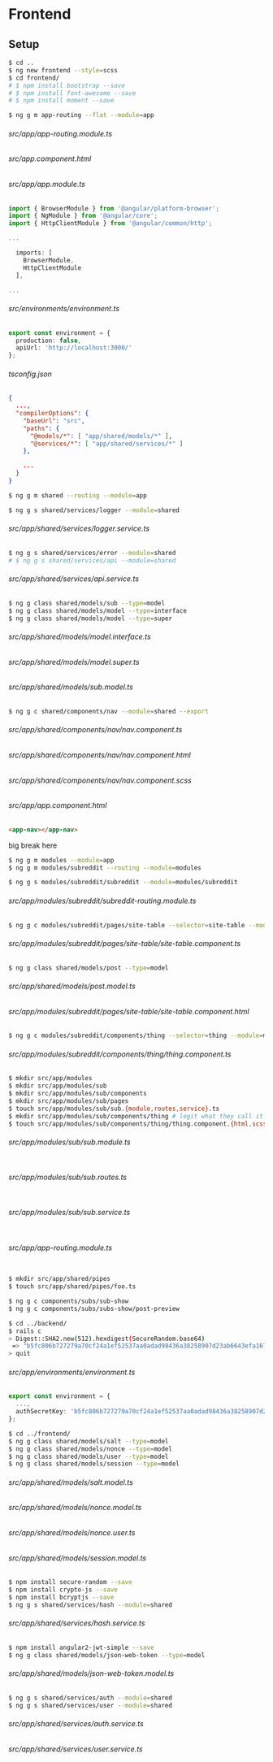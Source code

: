 # Frontend

<!-- ```bash
$ cd backend/
```

###### backend/db/seeds.rb

```ruby

```

```bash
$ rails db:seed
```

```bash
$ curl http://localhost:3000/subs | jq
$ curl http://localhost:3000/subs/1 | jq
``` -->

## Setup

```bash
$ cd ..
$ ng new frontend --style=scss
$ cd frontend/
# $ npm install bootstrap --save
# $ npm install font-awesome --save
# $ npm install moment --save
```

<!-- ###### src/styles.scss

```scss
@import "../node_modules/bootstrap/scss/bootstrap";
@import "../node_modules/font-awesome/css/font-awesome.css";
@import "assets/style";

```

```bash
$ mkdir src/assets/styles
$ touch src/assets/styles/_{globals,variables,body}.scss
$ touch src/assets/style.scss
```

###### src/assets/style.scss

```scss
// @import url('https://fonts.googleapis.com/css?family=Roboto:400,700');

@import "./styles/globals";
@import "./styles/variables";
@import "./styles/body";

```

###### src/assets/styles/_body.scss

```scss
body {
  font: normal x-small verdana,arial,helvetica,sans-serif;
}

``` -->

```bash
$ ng g m app-routing --flat --module=app
```

###### src/app/app-routing.module.ts

###### src/app.component.html

<!-- There is probably a way to automatically include http client module as well -->

###### src/app/app.module.ts

```ts
import { BrowserModule } from '@angular/platform-browser';
import { NgModule } from '@angular/core';
import { HttpClientModule } from '@angular/common/http';

...

  imports: [
    BrowserModule,
    HttpClientModule
  ],

...
```

<!-- maybe theres a way to automatically add to environment const -->

###### src/environments/environment.ts

```ts
export const environment = {
  production: false,
  apiUrl: 'http://localhost:3000/'
};

```

###### tsconfig.json

```json
{
  ...,
  "compilerOptions": {
    "baseUrl": "src",
    "paths": {
      "@models/*": [ "app/shared/models/*" ],
      "@services/*": [ "app/shared/services/*" ]
    },

    ...
  }
}

```

```bash
$ ng g m shared --routing --module=app
```

```bash
$ ng g s shared/services/logger --module=shared
```

###### src/app/shared/services/logger.service.ts

```bash
$ ng g s shared/services/error --module=shared
# $ ng g s shared/services/api --module=shared
```

<!-- ###### src/app/shared/services/error.service.ts -->

###### src/app/shared/services/api.service.ts

```bash
$ ng g class shared/models/sub --type=model
$ ng g class shared/models/model --type=interface
$ ng g class shared/models/model --type=super
```

###### src/app/shared/models/model.interface.ts

###### src/app/shared/models/model.super.ts

###### src/app/shared/models/sub.model.ts

```bash
$ ng g c shared/components/nav --module=shared --export
```

###### src/app/shared/components/nav/nav.component.ts

###### src/app/shared/components/nav/nav.component.html

###### src/app/shared/components/nav/nav.component.scss

###### src/app/app.component.html

```html
<app-nav></app-nav>
```

big break here

```bash
$ ng g m modules --module=app
$ ng g m modules/subreddit --routing --module=modules
```

<!-- add this to subreddit flat component -->
<!-- $ ng g c modules/tutorial --selector=tutorial --module=modules/tutorial -->

```bash
$ ng g s modules/subreddit/subreddit --module=modules/subreddit
```

<!-- have some child routes and make sure to tackle the additional router-outlet gotcha -->

###### src/app/modules/subreddit/subreddit-routing.module.ts

```bash
$ ng g c modules/subreddit/pages/site-table --selector=site-table --module=modules/subreddit
```

###### src/app/modules/subreddit/pages/site-table/site-table.component.ts

```bash
$ ng g class shared/models/post --type=model
```

###### src/app/shared/models/post.model.ts

###### src/app/modules/subreddit/pages/site-table/site-table.component.html

```bash
$ ng g c modules/subreddit/components/thing --selector=thing --module=modules/subreddit
```

###### src/app/modules/subreddit/components/thing/thing.component.ts







```bash
$ mkdir src/app/modules
$ mkdir src/app/modules/sub
$ mkdir src/app/modules/sub/components
$ mkdir src/app/modules/sub/pages
$ touch src/app/modules/sub/sub.{module,routes,service}.ts
$ mkdir src/app/modules/sub/components/thing # legit what they call it
$ touch src/app/modules/sub/components/thing/thing.component.{html,scss,ts}
```

###### src/app/modules/sub/sub.module.ts

```ts

```

###### src/app/modules/sub/sub.routes.ts

```ts

```

###### src/app/modules/sub/sub.service.ts

```ts

```

###### src/app/app-routing.module.ts

```ts

```

```bash
$ mkdir src/app/shared/pipes
$ touch src/app/shared/pipes/foo.ts
```

```bash
$ ng g c components/subs/sub-show
$ ng g c components/subs/subs-show/post-preview
```







```bash
$ cd ../backend/
$ rails c
> Digest::SHA2.new(512).hexdigest(SecureRandom.base64)
 => "b5fc806b727279a70cf24a1ef52537aa0adad98436a38258907d23ab6643efa167e2a2e6d6d448d9a169916a5df3f6f282c4a935fea9fafc287505a9e8f12ccb"
> quit
```

###### src/app/environments/environment.ts

```ts
export const environment = {
  ...,
  authSecretKey: 'b5fc806b727279a70cf24a1ef52537aa0adad98436a38258907d23ab6643efa167e2a2e6d6d448d9a169916a5df3f6f282c4a935fea9fafc287505a9e8f12ccb'
};

```

```bash
$ cd ../frontend/
$ ng g class shared/models/salt --type=model
$ ng g class shared/models/nonce --type=model
$ ng g class shared/models/user --type=model
$ ng g class shared/models/session --type=model
```

###### src/app/shared/models/salt.model.ts

###### src/app/shared/models/nonce.model.ts

###### src/app/shared/models/nonce.user.ts

###### src/app/shared/models/session.model.ts

```bash
$ npm install secure-random --save
$ npm install crypto-js --save
$ npm install bcryptjs --save
$ ng g s shared/services/hash --module=shared
```

###### src/app/shared/services/hash.service.ts

```bash
$ npm install angular2-jwt-simple --save
$ ng g class shared/models/json-web-token --type=model
```

###### src/app/shared/models/json-web-token.model.ts

```bash
$ ng g s shared/services/auth --module=shared
$ ng g s shared/services/user --module=shared
```

###### src/app/shared/services/auth.service.ts

###### src/app/shared/services/user.service.ts